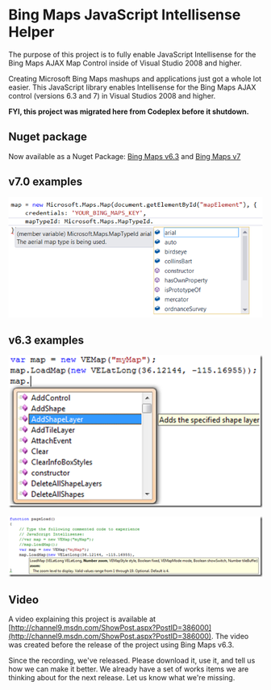 # Bing Maps JavaScript Intellisense Helper

The purpose of this project is to fully enable JavaScript Intellisense for the Bing Maps AJAX Map Control inside of Visual Studio 2008 and higher.

Creating Microsoft Bing Maps mashups and applications just got a whole lot easier. This JavaScript library enables Intellisense for the Bing Maps AJAX control (versions 6.3 and 7) in Visual Studios 2008 and higher.

**FYI, this project was migrated here from Codeplex before it shutdown.**

## Nuget package

Now available as a Nuget Package: [Bing Maps v6.3](http://nuget.org/List/Packages/BingMapsIntellisense_6) and [Bing Maps v7](https://www.nuget.org/packages/BingMapsIntellisense_7)

## v7.0 examples

![](images/v7intellisense.png)

## v6.3 examples

![](images/vejs1.png)

![](images/vejs2.png)

## Video
A video explaining this project is available at [http://channel9.msdn.com/ShowPost.aspx?PostID=386000](http://channel9.msdn.com/ShowPost.aspx?PostID=386000). 
The video was created before the release of the project using Bing Maps v6.3.

Since the recording, we've released. Please download it, use it, and tell us how we can make it better. We already have a set of works items we are thinking about for the next release. Let us know what we're missing.